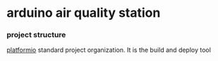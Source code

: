arduino air quality station
=================================

### project structure

[platformio](http://platformio.org) standard project organization. It is the build and deploy tool
